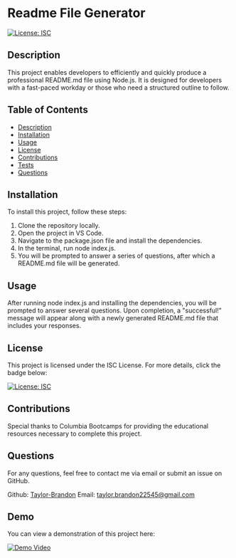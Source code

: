# Readme File Generator

[![License: ISC](https://img.shields.io/badge/License-ISC-blue.svg)](https://opensource.org/licenses/ISC)


## Description
This project enables developers to efficiently and quickly produce a professional README.md file using Node.js. It is designed for developers with a fast-paced workday or those who need a structured outline to follow.

## Table of Contents
*  [Description](#Description)
*  [Installation](#Installation)
* [Usage](#Usage)
* [License](#License)
* [Contributions](#Contributions)
* [Tests](#Tests)
* [Questions](#Questions)


## Installation
To install this project, follow these steps:

1. Clone the repository locally.
2. Open the project in VS Code.
3. Navigate to the package.json file and install the dependencies.
4. In the terminal, run node index.js.
5. You will be prompted to answer a series of questions, after which a README.md file will be generated.

## Usage
After running node index.js and installing the dependencies, you will be prompted to answer several questions. Upon completion, a "successful!" message will appear along with a newly generated README.md file that includes your responses.

## License
This project is licensed under the ISC License. For more details, click the badge below:

[![License: ISC](https://img.shields.io/badge/License-ISC-blue.svg)](https://opensource.org/licenses/ISC)

## Contributions
Special thanks to Columbia Bootcamps for providing the educational resources necessary to complete this project.

## Questions
For any questions, feel free to contact me via email or submit an issue on GitHub.

Github: [Taylor-Brandon](https://github.com/Taylor-Brandon)
Email: [taylor.brandon22545@gmail.com](mailto:taylor.brandon22545@gmail.com)

## Demo
You can view a demonstration of this project here:

[![Demo Video](https://img.youtube.com/vi/VIDEO_ID/0.jpg)](https://drive.google.com/file/d/1IbHUH8Hmb7JcLgocyUgKMExHEWx9ecAF/view?usp=drive_link)

    